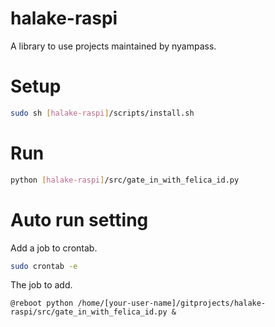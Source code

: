 # halake-raspi
A library to use projects maintained by nyampass.

# Setup

```sh
sudo sh [halake-raspi]/scripts/install.sh
```

# Run

```sh
python [halake-raspi]/src/gate_in_with_felica_id.py
```

# Auto run setting

Add a job to crontab.
```sh
sudo crontab -e
```

The job to add.
```
@reboot python /home/[your-user-name]/gitprojects/halake-raspi/src/gate_in_with_felica_id.py &
```
